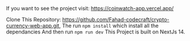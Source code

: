 If you want to see the project visit: https://coinwatch-app.vercel.app/

Clone This Repository: https://github.com/Fahad-codecraft/crypto-currency-web-app.git,
The run ```npm install``` which install all the dependancies
And then run ```npm run dev```
This Project is built on NextJs 14.